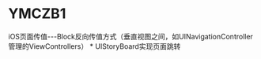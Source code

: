 # YMCZB1
iOS页面传值---Block反向传值方式（垂直视图之间，如UINavigationController管理的ViewControllers）
    * UIStoryBoard实现页面跳转
    
